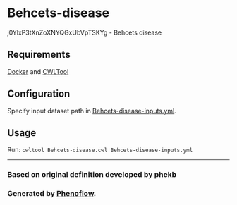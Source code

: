 # Behcets-disease

j0YlxP3tXnZoXNYQGxUbVpTSKYg - Behcets disease

## Requirements

[Docker](https://docs.docker.com/install/) and [CWLTool](https://github.com/common-workflow-language/cwltool#install)

## Configuration

Specify input dataset path in [Behcets-disease-inputs.yml](Behcets-disease-inputs.yml).

## Usage

Run: `cwltool Behcets-disease.cwl Behcets-disease-inputs.yml`

***

### Based on original definition developed by phekb
### Generated by [Phenoflow](https://kclhi.org/phenoflow).
